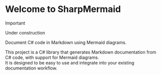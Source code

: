 
# Welcome to SharpMermaid

> [!IMPORTANT]
> Under construction

Document C# code in Markdown using Mermaid diagrams.

This project is a C# library that generates Markdown documentation from C# code, with support for Mermaid diagrams.  
It is designed to be easy to use and integrate into your existing documentation workflow.
